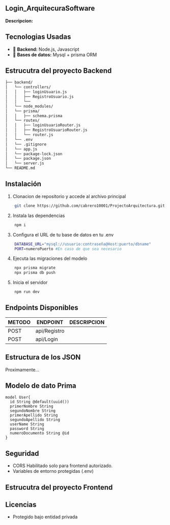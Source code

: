 ﻿## Login_ArquitecuraSoftware
**Descripcion:** 
## Tecnologias Usadas
- 🔧 **Backend:** Node.js, Javascript
- 💾 **Bases de datos:** Mysql + prisma ORM
## Estrucutra del proyecto Backend

```bash
├── backend/
│   └── controllers/
│   │   ├── loginUsuario.js
│   │   ├── RegistroUsuario.js
│   │   └── 
│   └── node_modules/
│   └── prisma/
│   │   ├── schema.prisma
│   └── routes/
│   │   ├── loginUsuarioRouter.js
│   │   ├── RegistroUsuarioRouter.js
│   │   └── router.js
│   └── .env
│   └── .gitignore
│   └── app.js
│   └── package-lock.json
│   └── package.json
│   └── server.js
└── README.md
```
## Instalación
1. Clonacion de repositorio y accede al archivo principal
```bash
    git clone https://github.com/cabrero10001/ProjectoArquitectura.git
```
2. Instala las dependencias
```bash
    npm i
```
3. Configura el URL de tu base de datos en tu .env
```bash
    DATABASE_URL="mysql://usuario:contraseña@Host:puerto/dbname"
    PORT=numeroPuerto #En caso de que sea necesario 
```
4. Ejecuta las migraciones del modelo
```bash
    npx prisma migrate
    npx prisma db push
```
5. Inicia el servidor
```bash
    npm run dev
```

## Endpoints Disponibles

| METODO | ENDPOINT | DESCRIPCION |
|--------------|--------------|--------------|
| POST | api/Registro | |
| POST |  api/Login | |


## Estructura de los JSON

Proximamente...

## Modelo de dato Prima

```prisma
model User{
  id String @default(uuid())
  primerNombre String
  segundoNombre String
  primerApellido String
  segundoApellido String
  userName String
  password String
  numeroDocumento String @id
}
```
## Seguridad
- CORS Habilitado solo para frontend autorizado.
- Variables de entorno protegidas (.env)

## Estrucutra del proyecto Frontend





## Licencias
- Protegido bajo entidad privada























